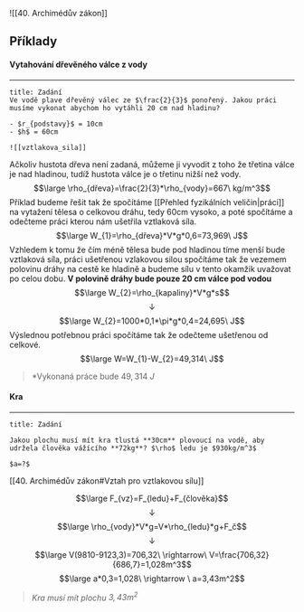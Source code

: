 ![[40. Archimédův zákon]]

## Příklady
#### Vytahování dřevěného válce z vody
---
```ad-summary
title: Zadání
Ve vodě plave dřevěný válec ze $\frac{2}{3}$ ponořený. Jakou práci musíme vykonat abychom ho vytáhli 20 cm nad hladinu?

- $r_{podstavy}$ = 10cm
- $h$ = 60cm

![[vztlakova_sila]]

```

Ačkoliv hustota dřeva není zadaná, můžeme ji vyvodit z toho že třetina válce je nad hladinou, tudíž hustota válce je o třetinu nižší než vody.
$$\large \rho_{dřeva}=\frac{2}{3}*\rho_{vody}=667\ kg/m^3$$
Příklad budeme řešit tak že spočítáme [[Přehled fyzikálních veličin|práci]] na vytažení tělesa o celkovou dráhu, tedy 60cm vysoko, a poté spočítáme a odečteme práci kterou nám ušetřila vztlaková síla.
$$\large W_{1}=\rho_{dřeva}*V*g*0,6=73,969\ J$$
Vzhledem k tomu že čím méně tělesa bude pod hladinou tíme menší bude vztlaková síla, práci ušetřenou vzlakovou silou spočítáme tak že vezemem polovinu dráhy na cestě ke hladině a budeme sílu v tento okamžik uvažovat po celou dobu.
**V polovině dráhy bude pouze 20 cm válce pod vodou**
$$\large W_{2}=\rho_{kapaliny}*V*g*s$$
$$\downarrow$$
$$\large W_{2}=1000*0,1*\pi*g*0,4=24,695\ J$$
Výslednou potřebnou práci spočítáme tak že odečteme ušetřenou od celkové.
$$\large W=W_{1}-W_{2}=49,314\ J$$
> *Vykonaná práce bude $49,314\ J$

#### Kra
---
```ad-summary
title: Zadání

Jakou plochu musí mít kra tlustá **30cm** plovoucí na vodě, aby udržela člověka vážícího **72kg**? $\rho$ ledu je $930kg/m^3$

$a=?$

```

[[40. Archimédův zákon#Vztah pro vztlakovou sílu]]

$$\large F_{vz}=F_{ledu}+F_{člověka}$$
$$\downarrow$$
$$\large \rho_{vody}*V*g=V*\rho_{ledu}*g+F_č$$
$$\downarrow$$
$$\large V(9810-9123,3)=706,32\ \rightarrow\ V=\frac{706,32}{686,7}=1,028m^3$$
$$\large a*0,3=1,028\ \rightarrow \ a=3,43m^2$$
>*Kra musí mít plochu $3,43m^2$* 
